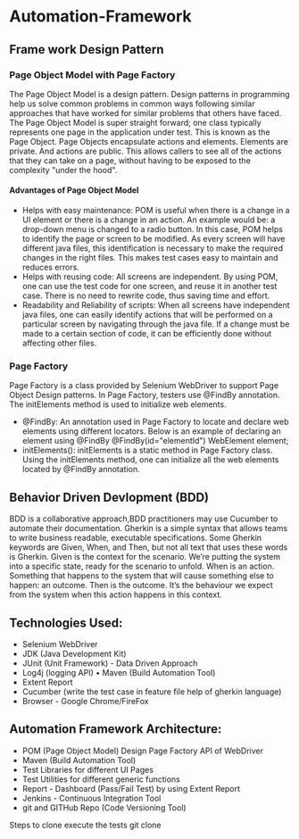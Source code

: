 # Automation-Framework 

## Frame work Design Pattern 
### Page Object Model with Page Factory

The Page Object Model is a design pattern. Design patterns in programming help us solve common problems in common ways following similar approaches that have worked for similar problems that others have faced.
The Page Object Model is super straight forward; one class typically represents one page in the application under test. This is known as the Page Object.
Page Objects encapsulate actions and elements. Elements are private. And actions are public. This allows callers to see all of the actions that they can take on a page, without having to be exposed to the complexity "under the hood".

#### Advantages of Page Object Model

* Helps with easy maintenance: POM is useful when there is a change in a UI element or there is a change in an action. An example would be: a drop-down menu is changed to a radio button. In this case, 
POM helps to identify the page or screen to be modified. As every screen will have different java files, this identification is necessary to make the required changes in the right files. This makes test cases easy to maintain and reduces errors.
* Helps with reusing code: All screens are independent. By using POM, one can use the test code for one screen, and reuse it in another test case. There is no need to rewrite code, thus saving time and effort.
* Readability and Reliability of scripts: When all screens have independent java files, one can easily identify actions that will be performed on a particular screen by navigating through the java file. If a change must be made to a certain section of code, it can be efficiently done without affecting other files.

### Page Factory
Page Factory is a class provided by Selenium WebDriver to support Page Object Design patterns. In Page Factory, testers use @FindBy annotation. The initElements method is used to initialize web elements.
* @FindBy: An annotation used in Page Factory to locate and declare web elements using different locators. Below is an example of declaring an element using @FindBy
@FindBy(id="elementId") WebElement element;
* initElements(): initElements is a static method in Page Factory class. Using the initElements method, one can initialize all the web elements located by @FindBy annotation.

## Behavior Driven Devlopment (BDD)

BDD is a collaborative approach,BDD practitioners may use Cucumber to automate their documentation.
Gherkin is a simple syntax that allows teams to write business readable, executable specifications. 
Some Gherkin keywords are Given, When, and Then, but not all text that uses these words is Gherkin.
Given is the context for the scenario. We’re putting the system into a specific state, ready for the scenario to unfold.
When is an action. Something that happens to the system that will cause something else to happen: an outcome.
Then is the outcome. It’s the behaviour we expect from the system when this action happens in this context.

## Technologies Used:
* Selenium WebDriver
* JDK (Java Development Kit)
* JUnit (Unit Framework) - Data Driven Approach
* Log4j (logging API) • Maven (Build Automation Tool)
* Extent Report
* Cucumber (write the test case in feature file help of gherkin language)
* Browser - Google Chrome/FireFox

## Automation Framework Architecture:
* POM (Page Object Model) Design Page Factory API of WebDriver
* Maven (Build Automation Tool)
* Test Libraries for different UI Pages
* Test Utilities for different generic functions
* Report - Dashboard (Pass/Fail Test) by using Extent Report
* Jenkins - Continuous Integration Tool
* git and GITHub Repo (Code Versioning Tool)

Steps to clone execute the tests git clone 

